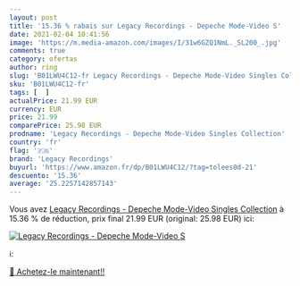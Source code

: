 ```yaml
---
layout: post
title: '15.36 % rabais sur Legacy Recordings - Depeche Mode-Video S'
date: 2021-02-04 10:41:56
image: 'https://m.media-amazon.com/images/I/31w6GZQ1NmL._SL200_.jpg'
comments: true
category: ofertas
author: ring
slug: 'B01LWU4C12-fr Legacy Recordings - Depeche Mode-Video Singles Collection'
sku: 'B01LWU4C12-fr'
tags: [  ]
actualPrice: 21.99 EUR
currency: EUR
price: 21.99
comparePrice: 25.98 EUR
prodname: 'Legacy Recordings - Depeche Mode-Video Singles Collection'
country: 'fr'
flag: '🇫🇷'
brand: 'Legacy Recordings'
buyurl: 'https://www.amazon.fr/dp/B01LWU4C12/?tag=tolees0d-21'
descuento: '15.36'
average: '25.2257142857143'
---
```


Vous avez [Legacy Recordings - Depeche Mode-Video Singles Collection](https://www.amazon.fr/dp/B01LWU4C12/?tag=tolees0d-21)  à  15.36 % de réduction, prix final  21.99 EUR (original: 25.98 EUR) ici:

[![Legacy Recordings - Depeche Mode-Video S](https://m.media-amazon.com/images/I/31w6GZQ1NmL._SL200_.jpg)](https://www.amazon.fr/dp/B01LWU4C12/?tag=tolees0d-21)

ℹ️:


[🛒 Achetez-le maintenant!!](https://www.amazon.fr/dp/B01LWU4C12/?tag=tolees0d-21)
